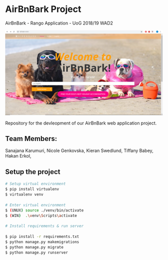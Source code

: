 # AirBnBark Project
AirBnBark - Rango Application - UoG 2018/19 WAD2

![1548179168507](media/homepage.png)

Repository for the devleopment of our AirBnBark web application project.
## Team Members:
Sanajana Karumuri,
Nicole Genkovska,
Kieran Swedlund,
Tiffany Babey,
Hakan Erkol,

## Setup the project

```bash
# Setup virtual environment
$ pip install virtualenv
$ virtualenv venv

# Enter virtual environment
$ (UNUX) source ./venv/bin/activate
$ (WIN)  .\venv\Scripts\activate

# Install requirements & run server

$ pip install -r requirements.txt
$ python manage.py makemigrations
$ python manage.py migrate
$ python manage.py runserver
```
